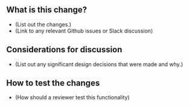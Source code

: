 ## What is this change?
- (List out the changes.)
- (Link to any relevant Github issues or Slack discussion)

## Considerations for discussion
- (List out any significant design decisions that were made and why.)

## How to test the changes
- (How should a reviewer test this functionality)
